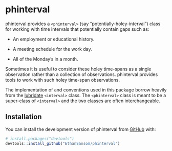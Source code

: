 
<!-- README.md is generated from README.Rmd. Please edit that file -->

# phinterval

<!-- badges: start -->
<!-- badges: end -->

phinterval provides a `<phinterval>` (say “potentially-holey-interval”)
class for working with time intervals that potentially contain gaps such
as:

- An employment or educational history.

- A meeting schedule for the work day.

- All of the Monday’s in a month.

Sometimes it is useful to consider these holey time-spans as a single
observation rather than a collection of observations. phinterval
provides tools to work with such holey time-span observations.

The implementation of and conventions used in this package borrow
heavily from the [lubridate](https://lubridate.tidyverse.org/)
`<interval>` class. The `<phinterval>` class is meant to be a
super-class of `<interval>` and the two classes are often
interchangeable.

## Installation

You can install the development version of phinterval from
[GitHub](https://github.com/) with:

``` r
# install.packages("devtools")
devtools::install_github("EthanSansom/phinterval")
```
